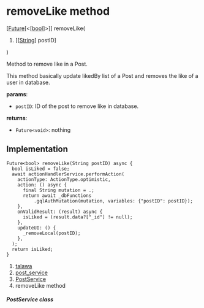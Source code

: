 
<div>

# removeLike method

</div>


[[Future](https://api.flutter.dev/flutter/dart-core/Future-class.html)[\<[[bool](https://api.flutter.dev/flutter/dart-core/bool-class.html)]\>]]
removeLike(

1.  [[[String](https://api.flutter.dev/flutter/dart-core/String-class.md)]
    postID]

)



Method to remove like in a Post.

This method basically update likedBy list of a Post and removes the like
of a user in database.

**params**:

-   `postID`: ID of the post to remove like in database.

**returns**:

-   `Future<void>`: nothing



## Implementation

``` language-dart
Future<bool> removeLike(String postID) async {
  bool isLiked = false;
  await actionHandlerService.performAction(
    actionType: ActionType.optimistic,
    action: () async {
      final String mutation = .;
      return await _dbFunctions
          .gqlAuthMutation(mutation, variables: {"postID": postID});
    },
    onValidResult: (result) async {
      isLiked = (result.data?["_id"] != null);
    },
    updateUI: () {
      _removeLocal(postID);
    },
  );
  return isLiked;
}
```







1.  [talawa](../../index.md)
2.  [post_service](../../services_post_service/)
3.  [PostService](../../services_post_service/PostService-class.md)
4.  removeLike method

##### PostService class







